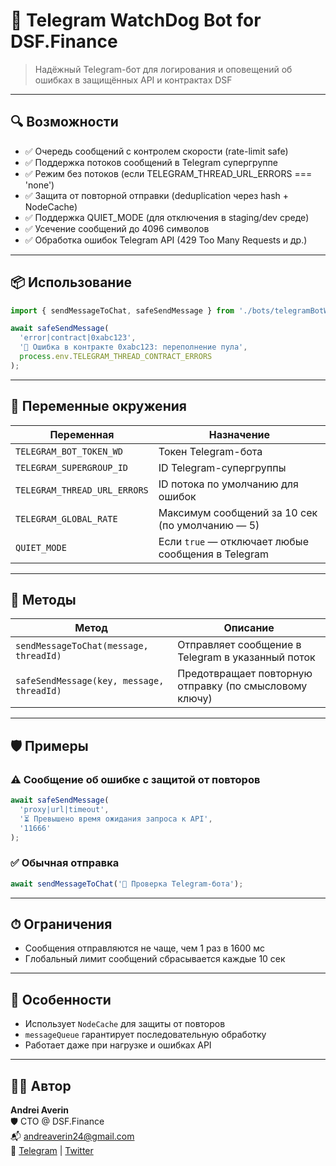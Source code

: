 # 📡 Telegram WatchDog Bot for DSF.Finance

> Надёжный Telegram-бот для логирования и оповещений об ошибках в защищённых API и контрактах DSF

---

## 🔍 Возможности

- ✅ Очередь сообщений с контролем скорости (rate-limit safe)
- ✅ Поддержка потоков сообщений в Telegram супергруппе
- ✅ Режим без потоков (если TELEGRAM_THREAD_URL_ERRORS === 'none')
- ✅ Защита от повторной отправки (deduplication через hash + NodeCache)
- ✅ Поддержка QUIET_MODE (для отключения в staging/dev среде)
- ✅ Усечение сообщений до 4096 символов
- ✅ Обработка ошибок Telegram API (429 Too Many Requests и др.)

---

## 📦 Использование

```ts
import { sendMessageToChat, safeSendMessage } from './bots/telegramBotWatchDog.mjs';

await safeSendMessage(
  'error|contract|0xabc123',
  '🚨 Ошибка в контракте 0xabc123: переполнение пула',
  process.env.TELEGRAM_THREAD_CONTRACT_ERRORS
);
```

---

## 🔧 Переменные окружения

| Переменная                    | Назначение                                         |
|-------------------------------|----------------------------------------------------|
| `TELEGRAM_BOT_TOKEN_WD`       | Токен Telegram-бота                                |
| `TELEGRAM_SUPERGROUP_ID`      | ID Telegram-супергруппы                            |
| `TELEGRAM_THREAD_URL_ERRORS`  | ID потока по умолчанию для ошибок                  |
| `TELEGRAM_GLOBAL_RATE`        | Максимум сообщений за 10 сек (по умолчанию — 5)    |
| `QUIET_MODE`                  | Если `true` — отключает любые сообщения в Telegram |

---

## 📜 Методы

| Метод                                     | Описание                                               |
|-------------------------------------------|--------------------------------------------------------|
| `sendMessageToChat(message, threadId)`    | Отправляет сообщение в Telegram в указанный поток      |
| `safeSendMessage(key, message, threadId)` | Предотвращает повторную отправку (по смысловому ключу) |

---

## 🛡 Примеры

### ⚠️ Сообщение об ошибке с защитой от повторов

```ts
await safeSendMessage(
  'proxy|url|timeout',
  '⏳ Превышено время ожидания запроса к API',
  '11666'
);
```

### ✅ Обычная отправка

```ts
await sendMessageToChat('🧪 Проверка Telegram-бота');
```

---

## ⏱ Ограничения

- Сообщения отправляются не чаще, чем 1 раз в 1600 мс
- Глобальный лимит сообщений сбрасывается каждые 10 сек

---

## 🧠 Особенности

- Использует `NodeCache` для защиты от повторов
- `messageQueue` гарантирует последовательную обработку
- Работает даже при нагрузке и ошибках API

---

## 👨‍💻 Автор

**Andrei Averin**  
🛡 CTO @ DSF.Finance  
📬 [andreaverin24@gmail.com](mailto:andreaverin24@gmail.com)  
🔗 [Telegram](https://t.me/andrey_blockchain) | [Twitter](https://twitter.com/andreaverin24)